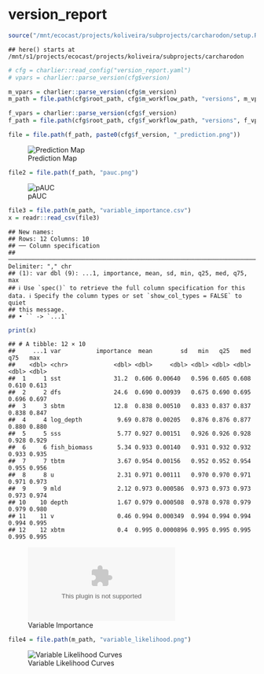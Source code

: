 version_report
================

``` r
source("/mnt/ecocast/projects/koliveira/subprojects/carcharodon/setup.R")
```

    ## here() starts at /mnt/s1/projects/ecocast/projects/koliveira/subprojects/carcharodon

``` r
# cfg = charlier::read_config("version_report.yaml")
# vpars = charlier::parse_version(cfg$version)

m_vpars = charlier::parse_version(cfg$m_version)
m_path = file.path(cfg$root_path, cfg$m_workflow_path, "versions", m_vpars[["major"]], m_vpars[["minor"]], cfg$m_version)

f_vpars = charlier::parse_version(cfg$f_version)
f_path = file.path(cfg$root_path, cfg$f_workflow_path, "versions", f_vpars[["major"]], f_vpars[["minor"]], cfg$f_version)
```

``` r
file = file.path(f_path, paste0(cfg$f_version, "_prediction.png"))
```

<figure>
<img
src="/mnt/s1/projects/ecocast/projects/koliveira/subprojects/carcharodon/workflows/forecast_workflow/versions/v01/0001/v01.0001.09/v01.0001.09_prediction.png"
alt="Prediction Map" />
<figcaption aria-hidden="true">Prediction Map</figcaption>
</figure>

``` r
file2 = file.path(f_path, "pauc.png")
```

<figure>
<img
src="/mnt/s1/projects/ecocast/projects/koliveira/subprojects/carcharodon/workflows/forecast_workflow/versions/v01/0001/v01.0001.09/pauc.png"
alt="pAUC" />
<figcaption aria-hidden="true">pAUC</figcaption>
</figure>

``` r
file3 = file.path(m_path, "variable_importance.csv")
x = readr::read_csv(file3)
```

    ## New names:
    ## Rows: 12 Columns: 10
    ## ── Column specification
    ## ──────────────────────────────────────────────────────────────────────────────────────────────────────────────────────── Delimiter: "," chr
    ## (1): var dbl (9): ...1, importance, mean, sd, min, q25, med, q75, max
    ## ℹ Use `spec()` to retrieve the full column specification for this data. ℹ Specify the column types or set `show_col_types = FALSE` to quiet
    ## this message.
    ## • `` -> `...1`

``` r
print(x)
```

    ## # A tibble: 12 × 10
    ##     ...1 var          importance  mean        sd   min   q25   med   q75   max
    ##    <dbl> <chr>             <dbl> <dbl>     <dbl> <dbl> <dbl> <dbl> <dbl> <dbl>
    ##  1     1 sst               31.2  0.606 0.00640   0.596 0.605 0.608 0.610 0.613
    ##  2     2 dfs               24.6  0.690 0.00939   0.675 0.690 0.695 0.696 0.697
    ##  3     3 sbtm              12.8  0.838 0.00510   0.833 0.837 0.837 0.838 0.847
    ##  4     4 log_depth          9.69 0.878 0.00205   0.876 0.876 0.877 0.880 0.880
    ##  5     5 sss                5.77 0.927 0.00151   0.926 0.926 0.928 0.928 0.929
    ##  6     6 fish_biomass       5.34 0.933 0.00140   0.931 0.932 0.932 0.933 0.935
    ##  7     7 tbtm               3.67 0.954 0.00156   0.952 0.952 0.954 0.955 0.956
    ##  8     8 u                  2.31 0.971 0.00111   0.970 0.970 0.971 0.971 0.973
    ##  9     9 mld                2.12 0.973 0.000586  0.973 0.973 0.973 0.973 0.974
    ## 10    10 depth              1.67 0.979 0.000508  0.978 0.978 0.979 0.979 0.980
    ## 11    11 v                  0.46 0.994 0.000349  0.994 0.994 0.994 0.994 0.995
    ## 12    12 xbtm               0.4  0.995 0.0000896 0.995 0.995 0.995 0.995 0.995

<figure>
<embed
src="/mnt/s1/projects/ecocast/projects/koliveira/subprojects/carcharodon/workflows/modeling_workflow/versions/v01/000/v01.000.09/variable_importance.csv" />
<figcaption aria-hidden="true">Variable Importance</figcaption>
</figure>

``` r
file4 = file.path(m_path, "variable_likelihood.png")
```

<figure>
<img
src="/mnt/s1/projects/ecocast/projects/koliveira/subprojects/carcharodon/workflows/modeling_workflow/versions/v01/000/v01.000.09/variable_likelihood.png"
alt="Variable Likelihood Curves" />
<figcaption aria-hidden="true">Variable Likelihood Curves</figcaption>
</figure>
